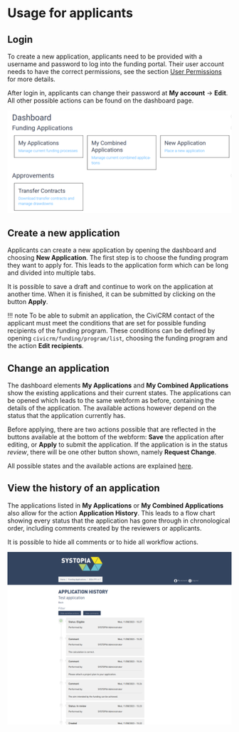 # Usage for applicants

## Login

To create a new application, applicants need to be provided with a username and password to log into the funding portal.
Their user account needs to have the correct permissions, see the section [User Permissions](../user-permissions.md) for more details.

After login in, applicants can change their password at **My account** → **Edit**. All other possible actions can be found on the dashboard page.

![Dashboard page](.././img/drupal_dashboard.png)


## Create a new application

Applicants can create a new application by opening the dashboard and choosing **New Application**. The first step is to choose the funding program they want to apply for. This leads to the application form which can be long and divided into multiple tabs.

It is possible to save a draft and continue to work on the application at another time. When it is finished, it can be submitted by clicking on the button **Apply**.

!!! note
    To be able to submit an application, the CiviCRM contact of the applicant must meet the conditions that are set for possible funding recipients of the funding program. These conditions can be defined by opening `civicrm/funding/program/list`, choosing the funding program and the action **Edit recipients**.

## Change an application

The dashboard elements **My Applications** and **My Combined Applications** show the existing applications and their current states. The applications can be opened which leads to the same webform as before, containing the details of the application. The available actions however depend on the status that the application currently has.

Before applying, there are two actions possible that are reflected in the buttons available at the bottom of the webform: **Save** the application after editing, or **Apply** to submit the application. If the application is in the status _review_, there will be one other button shown, namely **Request Change**.

All possible states and the available actions are explained [here]().

## View the history of an application

The applications listed in **My Applications** or **My Combined Applications** also allow for the action **Application History**. This leads to a flow chart showing every status that the application has gone through in chronological order, including comments created by the reviewers or applicants.

It is possible to hide all comments or to hide all workflow actions.

![screenshot of application history](../img/drupal_application_history.png)






